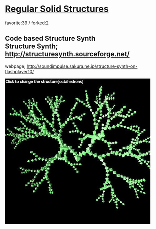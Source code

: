 # [Regular Solid Structures](http://wonderfl.net/c/dHNX)

favorite:39 / forked:2

Code based Structure Synth  
Structure Synth; http://structuresynth.sourceforge.net/  
------------------------------------------------------------  
webpage; http://soundimpulse.sakura.ne.jp/structure-synth-on-flashplayer10/

![thumbnail](./thumbnail.jpg)